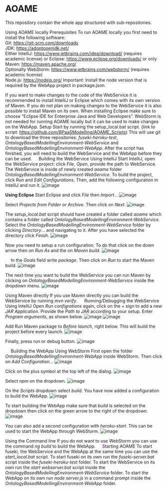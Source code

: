 # AOAME
This repository contain the whole app structured with sub-repositories. 

Using AOAME locally
Prerequisites
To run AOAME locally you first need to install the following software:  
Git: https://git-scm.com/downloads  
JDK: https://adoptopenjdk.net/  
Either IntelliJ: https://www.jetbrains.com/idea/download/ (requires academic license)
or Eclipse: https://www.eclipse.org/downloads/ or only Maven: https://maven.apache.org/  
Optionally WebStorm: https://www.jetbrains.com/webstorm/ (requires academic license)  
Node.js: https://nodejs.org/
Important: Install the node version that is required by the WebApp project in package.json.
 
If you want to make changes to the code of the WebService it is recommended to install IntelliJ or Eclipse which comes with its own version of Maven. If you do not plan on making changes to the WebService it is also possible to install Maven on its own.
When installing Eclipse make sure to choose “Eclipse IDE for Enterprise Java and Web Developers”.
WebStorm is not needed for running AOAME locally but it can be used to make changes on the WebApp.
Setup
Start by running the setup_local.bat script.
(link to script: https://github.com/BPaaSModelling/AOAME_Scripts)
This will use git to download the three repositories: _fuseki-heroku-test_, _OntologyBasedModellingEnvironment-WebService_ and _OntologyBasedModellingEnvironment-WebApp_.
After the script has finished, you will need to build the WebService and the WebApp before they can be used.
 
Building the WebService
Using IntelliJ
Start IntelliJ, open the WebService project: click _File_, _Open_, provide the path to WebService. The WebService is inside of newly created _aoame_ folder _OntologyBasedModellingEnvironment-WebService_.
To build the project, click Run and _Edit Configurations_. Then, add the following configuration in IntelliJ and run it.
![image](https://github.com/BPaaSModelling/AOAME/assets/18686110/3aadbba3-c726-4a23-a6fb-180bb8b933d4)

 
**Using Eclipse**
Start Eclipse and click _File_ then _Import_… 
![image](https://github.com/BPaaSModelling/AOAME/assets/18686110/be0be20d-5b7e-47a5-9974-407d07cd7791)


Select _Projects from Folder or Archive_. Then click on _Next_.
![image](https://github.com/BPaaSModelling/AOAME/assets/18686110/d6aad423-12fc-485f-8d2f-df780ed55a94)

The _setup_local.bat_ script should have created a folder called _aoame_ which contains a folder called _OntologyBasedModellingEnvironment-WebService_. Select the _OntologyBasedModellingEnvironment-WebService_ folder by clicking _Directory_… and navigating to it.
After you have selected the directory click _Finish_.
![image](https://github.com/BPaaSModelling/AOAME/assets/18686110/7d790bea-854d-40d3-a6ec-629250c1275f)

Now you need to setup a run configuration. To do that click on the down arrow then on _Run As_ and the on _Maven build_.
![image](https://github.com/BPaaSModelling/AOAME/assets/18686110/8968a4d0-f97a-47a8-9973-75f61f1e5118)

 
In the _Goals_ field write _package_. Then click on _Run_ to start the Maven build.
![image](https://github.com/BPaaSModelling/AOAME/assets/18686110/02816d54-429c-468b-812e-ef4f79463c25)

The next time you want to build the WebService you can run Maven by clicking on _OntologyBasedModellingEnvironment-WebService_ inside the dropdown menu.
![image](https://github.com/BPaaSModelling/AOAME/assets/18686110/c749bb25-1f75-4ac0-945c-f4912aef1e9e)

Using Maven directly
If you use Maven directly you can build the WebService by running _mvn verify_.
 
Running/Debugging the WebService
Using IntelliJ
Open _Run configrations_ again, click on the _+_ sign to add a new _JAR Application_.
Provide the _Path to JAR_ according to your setup.
Enter _Program arguments_, as shown below.
![image](https://github.com/BPaaSModelling/AOAME/assets/18686110/e25d8a94-11cc-41fb-b435-e07aeb963105) ![image](https://github.com/BPaaSModelling/AOAME/assets/18686110/61331218-80d7-4e76-a8d3-56df0da59e47)

Add Run Maven package to _Before launch_, right below. This will build the project before every launch. 
![image](https://github.com/BPaaSModelling/AOAME/assets/18686110/3fb01650-ee0f-45c0-b3a2-6f2ab4e88ac1)

Finally, press run or debug button.
![image](https://github.com/BPaaSModelling/AOAME/assets/18686110/f78f289d-cce8-4e83-a816-f0139a769e6f)

 
Building the WebApp
Using WebStorm
First open the folder _OntologyBasedModellingEnvironment-WebApp_ inside WebStorm. Then click on _Add Configuration_…
![image](https://github.com/BPaaSModelling/AOAME/assets/18686110/3e7c550b-8165-4733-aaa7-a88663a477ea)

Click on the plus symbol at the top left of the dialog.
![image](https://github.com/BPaaSModelling/AOAME/assets/18686110/40a2a21d-f63f-472d-bd2a-a8e4b59d43ba)

Select _npm_ on the dropdown.
![image](https://github.com/BPaaSModelling/AOAME/assets/18686110/3271c84e-fcad-4d27-a158-d7d55baf5d51)

On the _Scripts_ dropdown select _build_. You have now added a configuration to build the WebApp.
![image](https://github.com/BPaaSModelling/AOAME/assets/18686110/6465ae00-00e9-46b4-82e6-0d7df08d69e7)

To start building the WebApp make sure that _build_ is selected on the dropdown then click on the green arrow to the right of the dropdown.
![image](https://github.com/BPaaSModelling/AOAME/assets/18686110/2c6f4d92-4463-4228-8491-383921087a79)

You can also add a second configuration with _heroku-start_. This can be used to start the WebApp through WebStorm.
![image](https://github.com/BPaaSModelling/AOAME/assets/18686110/330aab2f-70aa-4bc7-9960-e29c01eec2f3)

Using the Command line
If you do not want to use WebStorm you can use the command _ng build_ to build the WebApp.
 
Starting AOAME
To start fuseki, the WebService and the WebApp at the same time you can use the _start_local.bat_ script.
To start fuseki on its own run the _fuseki-server.bat_ script inside the _fuseki-heroku-test_ folder.
To start the WebService on its own run the _start webserver.bat_ script inside the _OntologyBasedModellingEnvironment-WebService_ folder.
To start the WebApp on its own run _node server.js_ in a command prompt inside the _OntologyBasedModellingEnvironment-WebApp_ folder.

